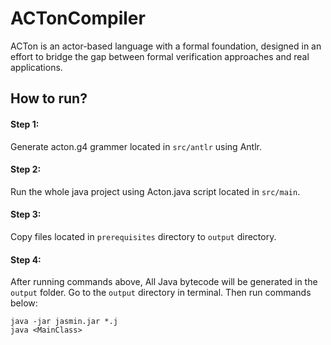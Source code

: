 # ACTonCompiler
ACTon is an actor-based language with a formal foundation, designed in an effort to bridge the gap between formal verification approaches and real applications.

## How to run? 
#### Step 1:
Generate acton.g4 grammer located in `src/antlr` using Antlr.
#### Step 2: 
Run the whole java project using Acton.java script located in `src/main`.
#### Step 3:
Copy files located in `prerequisites` directory to `output` directory.
#### Step 4: 
After running commands above, All Java bytecode will be generated in the `output` folder. Go to the `output` directory in terminal. Then run commands below:
```
java -jar jasmin.jar *.j
java <MainClass>
```
